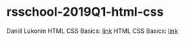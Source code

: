 # rsschool-2019Q1-html-css
Daniil Lukonin
HTML CSS Basics: [link](https://www.codecademy.com/users/Oldblacktree/achievements)
HTML CSS Basics: [link](https://htmlacademy.ru/profile/oldblacktree/achievements)
